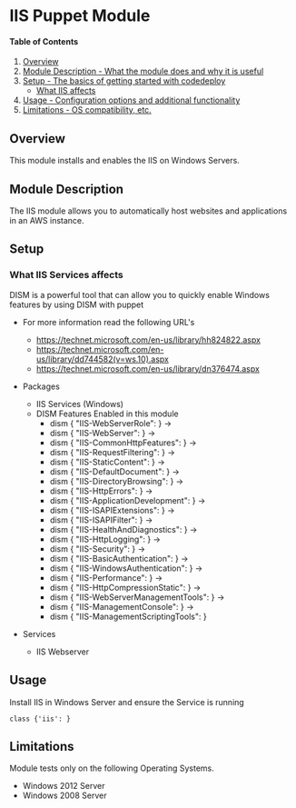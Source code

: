 # IIS Puppet Module

#### Table of Contents

1. [Overview](#overview)
2. [Module Description - What the module does and why it is useful](#module-description)
3. [Setup - The basics of getting started with codedeploy](#setup)
    * [What IIS affects](#what-IIS-affects)
4. [Usage - Configuration options and additional functionality](#usage)
5. [Limitations - OS compatibility, etc.](#limitations)

## Overview

This module installs and enables the IIS on Windows Servers.

## Module Description

The IIS module allows you to automatically host websites and applications in an AWS instance. 

## Setup

### What IIS Services affects
DISM is a powerful tool that can allow you to quickly enable
Windows features by using DISM with puppet

* For more information read the following URL's
	* https://technet.microsoft.com/en-us/library/hh824822.aspx
	* https://technet.microsoft.com/en-us/library/dd744582(v=ws.10).aspx
	* https://technet.microsoft.com/en-us/library/dn376474.aspx

* Packages
    * IIS Services (Windows)
    * DISM
    	Features Enabled in this module
    	* dism { "IIS-WebServerRole":            } ->
  		* dism { "IIS-WebServer":                } ->
  		* dism { "IIS-CommonHttpFeatures":       } ->
  		* dism { "IIS-RequestFiltering":         } ->
  		* dism { "IIS-StaticContent":            } ->
  		* dism { "IIS-DefaultDocument":          } ->
  		* dism { "IIS-DirectoryBrowsing":        } ->
  		* dism { "IIS-HttpErrors":               } ->
  		* dism { "IIS-ApplicationDevelopment":   } ->
  		* dism { "IIS-ISAPIExtensions":          } ->
  		* dism { "IIS-ISAPIFilter":              } ->
  		* dism { "IIS-HealthAndDiagnostics":     } ->
  		* dism { "IIS-HttpLogging":              } ->
  		* dism { "IIS-Security":                 } ->
  		* dism { "IIS-BasicAuthentication":      } ->
  		* dism { "IIS-WindowsAuthentication":    } ->
  		* dism { "IIS-Performance":              } ->
  		* dism { "IIS-HttpCompressionStatic":    } ->
  		* dism { "IIS-WebServerManagementTools": } ->
  		* dism { "IIS-ManagementConsole":        } ->
  		* dism { "IIS-ManagementScriptingTools":  } 
    
* Services
    * IIS Webserver

## Usage

Install IIS in Windows Server and ensure the Service is running

    class {'iis': }

## Limitations
Module tests only on the following Operating Systems.
* Windows 2012 Server
* Windows 2008 Server

